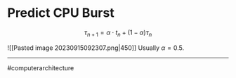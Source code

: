 # Predict CPU Burst
$$\tau_{n+1} = \alpha\cdot t_{n} + (1-\alpha) \tau_{n}$$

![[Pasted image 20230915092307.png|450]]
Usually $\alpha = 0.5$.


---
#computerarchitecture 